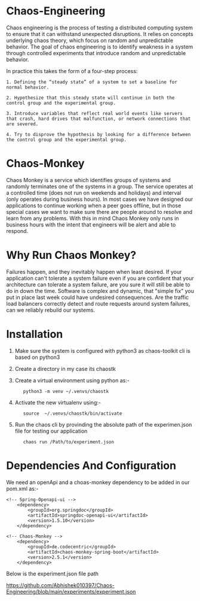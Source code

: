 # Chaos-Engineering

Chaos engineering is the process of testing a distributed computing system to ensure that it can withstand unexpected disruptions. It relies on concepts underlying chaos theory, which focus on random and unpredictable behavior. The goal of chaos engineering is to identify weakness in a system through controlled experiments that introduce random and unpredictable behavior.

In practice this takes the form of a four-step process:

    1. Defining the “steady state” of a system to set a baseline for normal behavior.

    2. Hypothesize that this steady state will continue in both the control group and the experimental group.

    3. Introduce variables that reflect real world events like servers that crash, hard drives that malfunction, or network connections that are severed.

    4. Try to disprove the hypothesis by looking for a difference between the control group and the experimental group.

# Chaos-Monkey

Chaos Monkey is a service which identifies groups of systems and randomly terminates one of the systems in a group. The service operates at a controlled time (does not run on weekends and holidays) and interval (only operates during business hours). In most cases we have designed our applications to continue working when a peer goes offline, but in those special cases we want to make sure there are people around to resolve and learn from any problems. With this in mind Chaos Monkey only runs in business hours with the intent that engineers will be alert and able to respond.

# Why Run Chaos Monkey?

Failures happen, and they inevitably happen when least desired. If your application can't tolerate a system failure even if you are confident that your architecture can tolerate a system failure, are you sure it will still be able to do in down the time. Software is complex and dynamic, that "simple fix" you put in place last week could have undesired consequences. Are the traffic load balancers correctly detect and route requests around system failures, can we reliably rebuild our systems.

# Installation

1.  Make sure the system is configured with python3 as chaos-toolkit cli is based on python3

2.  Create a directory in my case its chaostk

3.  Create a virtual environment using python as:-

           python3 -m venv ~/.venvs/chaostk

4.  Activate the new virtualenv using:-

           source  ~/.venvs/chaostk/bin/activate

5.  Run the chaos cli by provinding the absolute path of the experimen.json file for testing our application

           chaos run /Path/to/experiment.json

# Dependencies And Configuration

We need an openApi and a choas-monkey dependency to be added in our pom.xml as:-

    <!-- Spring-Openapi-ui -->
      	<dependency>
    		<groupId>org.springdoc</groupId>
    		<artifactId>springdoc-openapi-ui</artifactId>
    		<version>1.5.10</version>
    	</dependency>

    <!-- Chaos-Monkey -->
    	<dependency>
    		<groupId>de.codecentric</groupId>
    		<artifactId>chaos-monkey-spring-boot</artifactId>
    		<version>2.5.1</version>
    	</dependency>

Below is the experiment.json file path

https://github.com/Abhishek010397/Chaos-Engineering/blob/main/experiments/experiment.json
